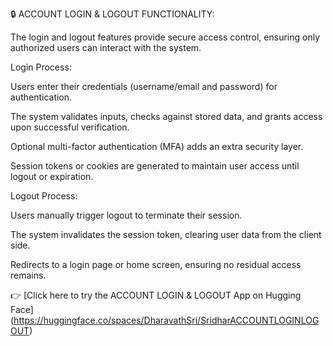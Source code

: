 🔒 ACCOUNT LOGIN & LOGOUT FUNCTIONALITY:

The login and logout features provide secure access control, ensuring only authorized users can interact with the system.

Login Process:


Users enter their credentials (username/email and password) for authentication.

The system validates inputs, checks against stored data, and grants access upon successful verification.

Optional multi-factor authentication (MFA) adds an extra security layer.

Session tokens or cookies are generated to maintain user access until logout or expiration.


Logout Process:


Users manually trigger logout to terminate their session.

The system invalidates the session token, clearing user data from the client side.

Redirects to a login page or home screen, ensuring no residual access remains.


👉 [Click here to try the ACCOUNT LOGIN & LOGOUT App on Hugging Face] (https://huggingface.co/spaces/DharavathSri/SridharACCOUNTLOGINLOGOUT)
